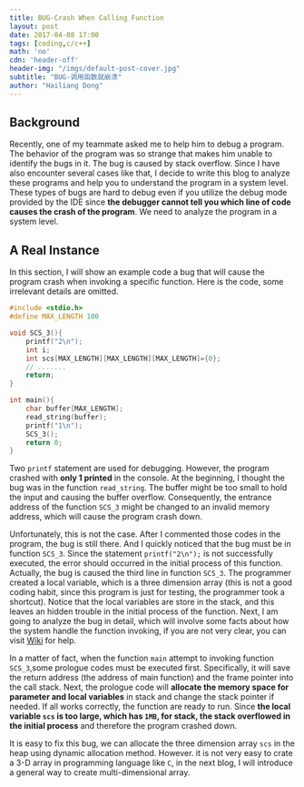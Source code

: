 ```yaml
---
title: BUG-Crash When Calling Function
layout: post
date: 2017-04-08 17:00
tags: [coding,c/c++]
math: 'no'
cdn: 'header-off'
header-img: "/imgs/default-post-cover.jpg"
subtitle: "BUG-调用函数就崩溃"
author: "Hailiang Dong"
---
```


[1]: https://en.wikipedia.org/wiki/Call_stack#Subroutine_entry_processing


## Background
Recently, one of my teammate asked me to help him to debug a program. The behavior of the program was so strange that makes him unable to identify the bugs in it. The bug is caused by stack overflow. Since I have also encounter several cases like that, I decide to write this blog to analyze these programs and help you to understand the program in a system level. These types of bugs are hard to debug even if you utilize the debug mode provided by the IDE since **the debugger cannot tell you which line of code causes the crash of the program**. We need to analyze the program in a system level.
<!-- Actually, his program causes the stack overflow  -->
<!-- After minutes of debugging, I found the bug in his program, which was caused by stack overflow. This made me recall other  -->

## A Real Instance
In this section, I will show an example code a bug that will cause the program crash when invoking a specific function. Here is the code, some irrelevant details are omitted.

```c
#include <stdio.h>
#define MAX_LENGTH 100

void SCS_3(){
	printf("2\n");
	int i;
	int scs[MAX_LENGTH][MAX_LENGTH][MAX_LENGTH]={0};
	// .......
	return;
}

int main(){
	char buffer[MAX_LENGTH];
	read_string(buffer);
	printf("1\n");
	SCS_3();
	return 0;
}
```
Two `printf` statement are used for debugging. However, the program crashed with **only 1 printed** in the console. At the beginning, I thought the bug was in the function `read_string`. The buffer might be too small to hold the input and causing the buffer overflow. Consequently, the entrance address of the function `SCS_3` might be changed to an invalid memory address, which will cause the program crash down.

Unfortunately, this is not the case. After I commented those codes in the program, the bug is still there. And I quickly noticed that the bug must be in function `SCS_3`. Since the statement `printf("2\n");` is not successfully executed, the error should occurred in the initial process of this function. Actually, the bug is caused the third line in function `SCS_3`. The programmer created a local variable, which is a three dimension array (this is not a good coding habit, since this program is just for testing, the programmer took a shortcut). Notice that the local variables are store in the stack, and this leaves an hidden trouble in the initial process of the function. Next, I am going to analyze the bug in detail, which will involve some facts about how the system handle the function invoking, if you are not very clear, you can visit [Wiki][1] for help.

In a matter of fact, when the function `main` attempt to invoking function `SCS_3`,some prologue codes must be executed first. Specifically, it will save the return address (the address of main function) and the frame pointer into the call stack. Next, the prologue code will **allocate the memory space for parameter and local variables** in stack and change the stack pointer if needed. If all works correctly, the function are ready to run. Since **the local variable `scs` is too large, which has `1MB`, for stack, the stack overflowed in the initial process** and therefore the program crashed down.

It is easy to fix this bug, we can allocate the three dimension array `scs` in the heap using dynamic allocation method. However. it is not very easy to crate a 3-D array in programming language like `C`, in the next blog, I will introduce a general way to create multi-dimensional array.

<!-- If frame pointers are being used, the prologue will typically set the new value of the frame pointer register from the stack pointer. Space on the stack for local variables can then be allocated by incrementally changing the stack pointer. -->